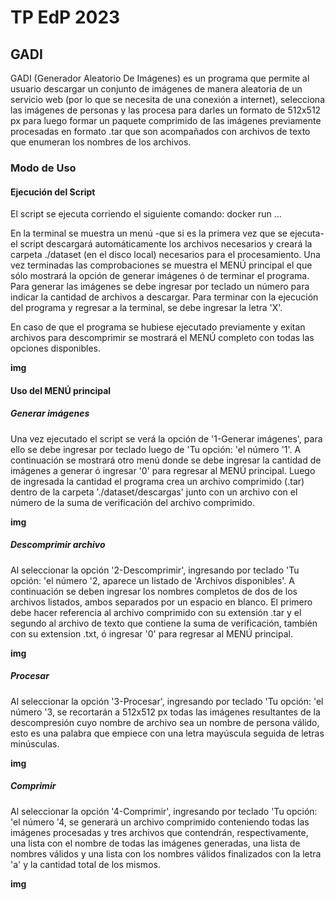# TP EdP 2023

## GADI

GADI (Generador Aleatorio De Imágenes) es un programa que permite al usuario 
descargar un conjunto de imágenes de manera aleatoria de un servicio web (por
lo que se necesita de una conexión a internet), selecciona las imágenes de
personas y las procesa para darles un formato de 512x512 px para luego formar
un paquete comprimido de las imágenes previamente procesadas en formato .tar
que son acompañados con archivos de texto que enumeran los nombres de los
archivos.

### Modo de Uso
#### Ejecución del Script
El script se ejecuta corriendo el siguiente comando: docker run ...

En la terminal se muestra un menú -que si es la primera vez que se ejecuta-
el script descargará automáticamente los archivos necesarios y creará la carpeta
./dataset (en el disco local) necesarios para el procesamiento. Una vez terminadas
las comprobaciones se muestra el MENÚ principal el que sólo mostrará la opción de
generar imágenes ó de terminar el programa.
Para generar las imágenes se debe ingresar por teclado un número para indicar la
cantidad de archivos a descargar. Para terminar con la ejecución del programa y
regresar a la terminal, se debe ingresar la letra 'X'.

En caso de que el programa se hubiese ejecutado previamente y exitan archivos
para descomprimir se mostrará el MENÚ completo con todas las opciones disponibles.

**img**

#### Uso del MENÚ principal
##### Generar imágenes
Una vez ejecutado el script se verá la opción de '1-Generar imágenes', para ello se
debe ingresar por teclado luego de 'Tu opción: 'el número '1'.
A continuación se mostrará otro menú donde se debe ingresar la cantidad de imágenes a
generar ó ingresar '0' para regresar al MENÚ principal.
Luego de ingresada la cantidad el programa crea un archivo comprimido (.tar) dentro
de la carpeta './dataset/descargas' junto con  un archivo con el número de la suma de
verificación del archivo comprimido.

**img**

##### Descomprimir archivo
Al seleccionar la opción '2-Descomprimir', ingresando por teclado 'Tu opción: 'el número '2,
aparece un listado de 'Archivos disponibles'. A continuación se deben ingresar los nombres
completos de dos de los archivos listados, ambos separados por un espacio en blanco. El
primero debe hacer referencia al archivo comprimido con su extensión .tar y el segundo al
archivo de texto que contiene la suma de verificación, también con su extension .txt, ó ingresar
'0' para regresar al MENÚ principal.

**img**

##### Procesar
Al seleccionar la opción '3-Procesar', ingresando por teclado 'Tu opción: 'el número '3, se
recortarán a 512x512 px todas las imágenes resultantes de la descompresión cuyo nombre de
archivo sea un nombre de persona válido, esto es una palabra que empiece con una letra mayúscula
seguida de letras minúsculas.

**img**

##### Comprimir
Al seleccionar la opción '4-Comprimir', ingresando por teclado 'Tu opción: 'el número '4, se
generará un archivo comprimido conteniendo todas las imágenes procesadas y tres archivos que
contendrán, respectivamente, una lista con el nombre de todas las imágenes generadas, una lista 
de nombres válidos y una lista con los nombres válidos finalizados con la letra 'a' y la cantidad 
total de los mismos.


**img**



